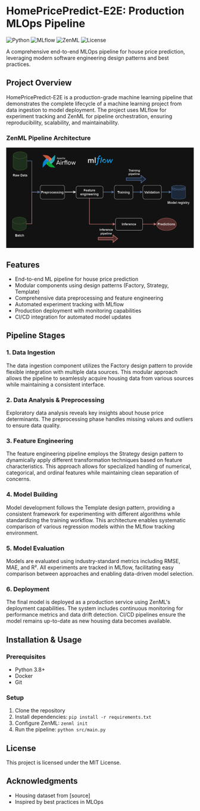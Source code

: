 # HomePricePredict-E2E: Production MLOps Pipeline

![Python](https://img.shields.io/badge/Python-3.8%2B-blue)
![MLflow](https://img.shields.io/badge/MLflow-Latest-green)
![ZenML](https://img.shields.io/badge/ZenML-Latest-orange)
![License](https://img.shields.io/badge/License-MIT-yellow)

A comprehensive end-to-end MLOps pipeline for house price prediction, leveraging modern software engineering design patterns and best practices.

## Project Overview

HomePricePredict-E2E is a production-grade machine learning pipeline that demonstrates the complete lifecycle of a machine learning project from data ingestion to model deployment. The project uses MLflow for experiment tracking and ZenML for pipeline orchestration, ensuring reproducibility, scalability, and maintainability.

### ZenML Pipeline Architecture

![MLOps Pipeline](Figures/diagram.png)

## Features

- End-to-end ML pipeline for house price prediction
- Modular components using design patterns (Factory, Strategy, Template)
- Comprehensive data preprocessing and feature engineering
- Automated experiment tracking with MLflow
- Production deployment with monitoring capabilities
- CI/CD integration for automated model updates

## Pipeline Stages

### 1. Data Ingestion

The data ingestion component utilizes the Factory design pattern to provide flexible integration with multiple data sources. This modular approach allows the pipeline to seamlessly acquire housing data from various sources while maintaining a consistent interface.

### 2. Data Analysis & Preprocessing

Exploratory data analysis reveals key insights about house price determinants. The preprocessing phase handles missing values and outliers to ensure data quality.

### 3. Feature Engineering

The feature engineering pipeline employs the Strategy design pattern to dynamically apply different transformation techniques based on feature characteristics. This approach allows for specialized handling of numerical, categorical, and ordinal features while maintaining clean separation of concerns.

### 4. Model Building

Model development follows the Template design pattern, providing a consistent framework for experimenting with different algorithms while standardizing the training workflow. This architecture enables systematic comparison of various regression models within the MLflow tracking environment.

### 5. Model Evaluation

Models are evaluated using industry-standard metrics including RMSE, MAE, and R². All experiments are tracked in MLflow, facilitating easy comparison between approaches and enabling data-driven model selection.

### 6. Deployment

The final model is deployed as a production service using ZenML's deployment capabilities. The system includes continuous monitoring for performance metrics and data drift detection. CI/CD pipelines ensure the model remains up-to-date as new housing data becomes available.

## Installation & Usage

### Prerequisites

- Python 3.8+
- Docker
- Git

### Setup

1. Clone the repository
2. Install dependencies: `pip install -r requirements.txt`
3. Configure ZenML: `zenml init`
4. Run the pipeline: `python src/main.py`

## License

This project is licensed under the MIT License.

## Acknowledgments

- Housing dataset from [source]
- Inspired by best practices in MLOps
